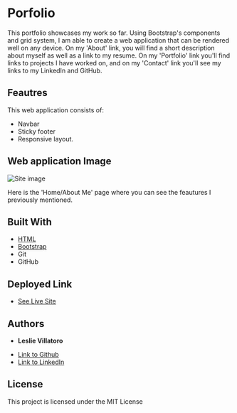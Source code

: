 # Porfolio

This portfolio showcases my work so far. Using Bootstrap's components and grid system, I am able to create a web application that can be rendered well on any device. On my 'About' link, you will find a short description about myself as well as a link to my resume. On my 'Portfolio' link you'll find links to projects I have worked on, and on my 'Contact' link you'll see my links to my LinkedIn and GitHub.

## Feautres

This web application consists of: 
 - Navbar 
 - Sticky footer
 - Responsive layout.

 ## Web application Image

 ![Site image](./assets/cssboot.gif)

 Here is the 'Home/About Me' page where you can see the feautures I previously mentioned.


## Built With

* [HTML](https://developer.mozilla.org/en-US/docs/Web/HTML)
* [Bootstrap](https://getbootstrap.com/)
* Git 
* GitHub 


## Deployed Link

* [See Live Site](https://leslievill.github.io/cssbootsy/)


## Authors

* **Leslie Villatoro** 

- [Link to Github](https://github.com/leslievill)
- [Link to LinkedIn](https://www.linkedin.com/in/leslievillatoro/)



## License

This project is licensed under the MIT License 



